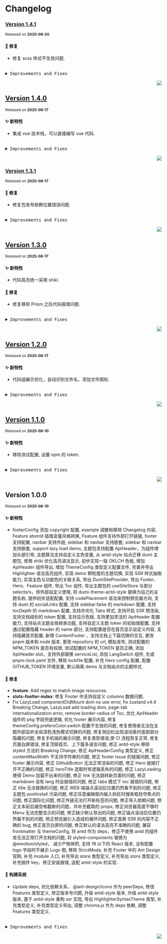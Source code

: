 # Changelog

### [Version&nbsp;1.4.1](https://github.com/39plu/dumi-theme-skk/compare/v1.4.0...v1.4.1)

<sup>Released on **2025-08-20**</sup>

#### 🐛 修复

- 修复 scss 样式不生效问题.

<br/>

<details>
<summary><kbd>Improvements and Fixes</kbd></summary>

#### What's fixed

- 修复 scss 样式不生效问题 ([176c05a](https://github.com/39plu/dumi-theme-skk/commit/176c05a))

</details>

<div align="right">

[![](https://img.shields.io/badge/-BACK_TO_TOP-151515?style=flat-square)](#readme-top)

</div>

## [Version&nbsp;1.4.0](https://github.com/39plu/dumi-theme-skk/compare/v1.3.1...v1.4.0)

<sup>Released on **2025-08-17**</sup>

#### ✨ 新特性

- 集成 vue 技术栈，可以直接编写 vue 代码.

<br/>

<details>
<summary><kbd>Improvements and Fixes</kbd></summary>

#### What's improved

- 集成 vue 技术栈，可以直接编写 vue 代码 ([2cdac3c](https://github.com/39plu/dumi-theme-skk/commit/2cdac3c))

</details>

<div align="right">

[![](https://img.shields.io/badge/-BACK_TO_TOP-151515?style=flat-square)](#readme-top)

</div>

### [Version&nbsp;1.3.1](https://github.com/39plu/dumi-theme-skk/compare/v1.3.0...v1.3.1)

<sup>Released on **2025-08-17**</sup>

#### 🐛 修复

- 修复包发布依赖位置错误问题.

<br/>

<details>
<summary><kbd>Improvements and Fixes</kbd></summary>

#### What's fixed

- 修复包发布依赖位置错误问题 ([e9d1ba9](https://github.com/39plu/dumi-theme-skk/commit/e9d1ba9))

</details>

<div align="right">

[![](https://img.shields.io/badge/-BACK_TO_TOP-151515?style=flat-square)](#readme-top)

</div>

## [Version&nbsp;1.3.0](https://github.com/39plu/dumi-theme-skk/compare/v1.2.0...v1.3.0)

<sup>Released on **2025-08-17**</sup>

#### ✨ 新特性

- 代码高亮统一采用 shiki.

#### 🐛 修复

- 修复移除 Prism 之后代码报错问题.

<br/>

<details>
<summary><kbd>Improvements and Fixes</kbd></summary>

#### What's improved

- 代码高亮统一采用 shiki ([5f2281e](https://github.com/39plu/dumi-theme-skk/commit/5f2281e))

#### What's fixed

- 修复移除 Prism 之后代码报错问题 ([764aab0](https://github.com/39plu/dumi-theme-skk/commit/764aab0))

</details>

<div align="right">

[![](https://img.shields.io/badge/-BACK_TO_TOP-151515?style=flat-square)](#readme-top)

</div>

## [Version&nbsp;1.2.0](https://github.com/39plu/dumi-theme-skk/compare/v1.1.0...v1.2.0)

<sup>Released on **2025-08-17**</sup>

#### ✨ 新特性

- 代码组展示优化，自动识别文件名，添加文件图标.

<br/>

<details>
<summary><kbd>Improvements and Fixes</kbd></summary>

#### What's improved

- 代码组展示优化，自动识别文件名，添加文件图标 ([3e0cae2](https://github.com/39plu/dumi-theme-skk/commit/3e0cae2))

</details>

<div align="right">

[![](https://img.shields.io/badge/-BACK_TO_TOP-151515?style=flat-square)](#readme-top)

</div>

## [Version&nbsp;1.1.0](https://github.com/39plu/dumi-theme-skk/compare/v1.0.0...v1.1.0)

<sup>Released on **2025-08-10**</sup>

#### ✨ 新特性

- 移除测试配置, 设置 npm 的 token.

<br/>

<details>
<summary><kbd>Improvements and Fixes</kbd></summary>

#### What's improved

- 移除测试配置 ([ad3f070](https://github.com/39plu/dumi-theme-skk/commit/ad3f070))
- 设置 npm 的 token ([f093cb7](https://github.com/39plu/dumi-theme-skk/commit/f093cb7))

</details>

<div align="right">

[![](https://img.shields.io/badge/-BACK_TO_TOP-151515?style=flat-square)](#readme-top)

</div>

## Version&nbsp;1.0.0

<sup>Released on **2025-08-10**</sup>

#### ✨ 新特性

- footerConfig 添加 copyright 配置, example 调整和移除 Changelog 内容, Feature atomId 插值变量风格转换, Feature 组件支持外部打开链接, footer 支持配置, navbar 支持外链, sidebar 和 navbar 支持嵌套, sidebar 和 navbar 支持嵌套, support lazy load demo, 主题包支持配置 ApiHeader，为组件增加头部引导, 主题算法支持自定义主色变量, 从 antd-style 站点迁移 dumi 主题包, 使用 shiki 优化高亮语法显示, 初步实现一版 OKLCH 色板, 增加 ApiHeader 组件导出, 增加 ThemeConfig 类型定义配置文件, 完善并导出 Highlighter 语法高亮组件, 实现 demo 颗粒度的主题切换, 实现 SSR 样式抽取能力, 实现主色与功能色的关联关系, 导出 DumiSiteProvider, 导出 Footer、Hero、Feature 组件, 导出 Toc 组件, 导出主题包的 useSiteStore 与部分 selectors，供外部自定义使用, 将 dumi-theme-antd-style 替换为自己的主题名称, 提供初步适配配置, 支持 codePlacement 语法来控制预览器方向, 支持 dumi 的 socialLinks 配置, 支持 sidebar:false 的 markdown 配置, 支持 tocDepth 的 markdown 配置, 支持并优化 Tabs 样式, 支持开启 SSR 预渲染, 支持文档级别的 token 配置, 支持显示色板, 支持更加灵活的 ApiHeader 配置能力, 支持站点主题全局继承功能, 支持自定义主题 token 的初始值配置, 支持通过配置隐藏 header 的 name 部分, 支持配置是否在首页显示自定义内容, 支持隐藏首页配置, 新增 ContentFooter ，支持文档上下篇切换的交互, 更改 pnpm 版本和 node 版本, 更改 repository 的 url, 模拟发布, 测试配置的 NPM_TOKEN 是否有权限, 测试配置的 NPM_TOKEN 是否正确, 添加 ApiHeader slot，支持外部替换 serviceList, 添加 LangSwitch 组件, 生成 pnpm-lock.yaml 文件, 移除 lockfile 配置, 补充 Hero config 配置, 配置 GITHUB_TOKEN 环境变量, 默认隔离 demo 与文档站点的主题样式.

#### 🐛 修复

- **feature**: Add regex to match image resources.
- **slots-foolter-index**: 修复 Footer 中支持自定义 columns 数据问题.
- Fix LazyLoad componentDidMount dom no use error, fix zustand v4.4 Breaking Change, LazyLoad add loading dom, page-tab internationalization error, remove border-radius of Toc, 优化 ApiHeader 组件的 pkg 字段兜底逻辑, 优化 footer 展示内容, 修复 themeConfig.prefersColor.switch 配置不生效的问题, 修复使用者无法在主题外部监听全局深色浅色模式切换的问题, 修复侧边栏出现滚动条时底部部分隐藏的问题, 修复手机端的展示问题, 修复类型错误,使 CI 流程恢复正常, 修复页面白屏错误, 修复顶部首页、上下篇多语言问题, 修正 antd-style 移除 styled 方法的 Breaking Change, 修正 ApiHeaderConfig 类型定义, 修正 contentMaxWidth 不支持字符串的问题, 修正 footer issue 的链接问题, 修正 footer 展示内容, 修正 GithubButton 无法正常渲染的问题, 修正 Hero 链接打开不正确的问题, 修正 heroTitle 选取时有逻辑丢失的问题, 修正 LazyLoading 使得 Demo 加载不出来的问题, 修正 link 无法跳转新页面的问题, 修正 markdown 没有 lang 时会报错的问题, 修正 tabs 模式下 toc 报错的问题, 修正 title 无法替换的问题, 修正 WEB 端锚点滚动后位置仍然看不到的问题, 修正主题包 postinstall 污染问题, 修正任意编辑框内输入斜杠时搜索框抢夺焦点的问题, 修正国际化问题, 修正外链无法打开新标签的问题, 修正导入依赖问题, 修正文本前后缀空格截断的问题，并补充截取的 props, 修正浏览器高度不够时 Menu 无法完整显示的问题, 修正缺少默认导出的问题, 修正锚点滚动后位置仍然看不到的问题, 修正预览器引入造成的循环问题, 修正首屏 SSR 的内容不正确的 bug, 修正首页白屏的问题, 修正默认的语法高亮不准确的问题, 兼容 frontmatter 与 themeConfig, 将 antd 作为 deps，修正不使用 antd 的组件库无法正常打开文档的问题, 将 styled-components 替换为 @emotion/styled， 减少产物体积, 支持 18 以下的 React 版本, 没有配置 logo 字段时不展示 Logo 图, 移除 StrictMode, 补充 Footer 中的 Ant Design 官网, 补充 module 入口, 补充导出 store 类型定义, 补充导出 store 类型定义, 补充插件 key，修正安装报错, 适配 antd-style 的实现.

#### 👷 构建系统

- Update deps, 优化依赖关系， @ant-design/icons 作为 peerDeps, 修改 Features 类型定义, 修正版本号问题, 升级 antd-style 版本, 升级 antd-style 版本, 基于 antd-style 重构 ssr 实现, 导出 HighlighterSyntaxTheme 类型, 补充类型定义, 补充类型定义导出, 调整 chroma.js 作为 deps 依赖, 调整 Features 类型定义.

<br/>

<details>
<summary><kbd>Improvements and Fixes</kbd></summary>

#### What's improved

- footerConfig 添加 copyright 配置, closes [#58](https://github.com/39plu/dumi-theme-skk/issues/58) ([341021b](https://github.com/39plu/dumi-theme-skk/commit/341021b))
- Example 调整和移除 Changelog 内容 ([460f79d](https://github.com/39plu/dumi-theme-skk/commit/460f79d))
- Feature atomId 插值变量风格转换, closes [#78](https://github.com/39plu/dumi-theme-skk/issues/78) [#74](https://github.com/39plu/dumi-theme-skk/issues/74) ([7498522](https://github.com/39plu/dumi-theme-skk/commit/7498522))
- Feature 组件支持外部打开链接 ([62e2c29](https://github.com/39plu/dumi-theme-skk/commit/62e2c29))
- Footer 支持配置 ([71eef12](https://github.com/39plu/dumi-theme-skk/commit/71eef12))
- Navbar 支持外链, closes [#72](https://github.com/39plu/dumi-theme-skk/issues/72) ([13fe23c](https://github.com/39plu/dumi-theme-skk/commit/13fe23c))
- Sidebar 和 navbar 支持嵌套 ([0e7e963](https://github.com/39plu/dumi-theme-skk/commit/0e7e963))
- Sidebar 和 navbar 支持嵌套 ([0f815cb](https://github.com/39plu/dumi-theme-skk/commit/0f815cb))
- Support lazy load demo, closes [#44](https://github.com/39plu/dumi-theme-skk/issues/44) ([89b24d1](https://github.com/39plu/dumi-theme-skk/commit/89b24d1))
- 主题包支持配置 ApiHeader，为组件增加头部引导 ([53d8aaf](https://github.com/39plu/dumi-theme-skk/commit/53d8aaf))
- 主题算法支持自定义主色变量 ([61d5d8a](https://github.com/39plu/dumi-theme-skk/commit/61d5d8a))
- 从 antd-style 站点迁移 dumi 主题包 ([a62f454](https://github.com/39plu/dumi-theme-skk/commit/a62f454))
- 使用 shiki 优化高亮语法显示 ([7bc49bf](https://github.com/39plu/dumi-theme-skk/commit/7bc49bf))
- 初步实现一版 OKLCH 色板 ([6cca155](https://github.com/39plu/dumi-theme-skk/commit/6cca155))
- 增加 ApiHeader 组件导出 ([f597ab0](https://github.com/39plu/dumi-theme-skk/commit/f597ab0))
- 增加 ThemeConfig 类型定义配置文件 ([1bbbbe7](https://github.com/39plu/dumi-theme-skk/commit/1bbbbe7))
- 完善并导出 Highlighter 语法高亮组件 ([4c524d7](https://github.com/39plu/dumi-theme-skk/commit/4c524d7))
- 实现 demo 颗粒度的主题切换 ([89cd105](https://github.com/39plu/dumi-theme-skk/commit/89cd105))
- 实现 SSR 样式抽取能力 ([760b521](https://github.com/39plu/dumi-theme-skk/commit/760b521))
- 实现主色与功能色的关联关系 ([64e3350](https://github.com/39plu/dumi-theme-skk/commit/64e3350))
- 导出 DumiSiteProvider ([01a3292](https://github.com/39plu/dumi-theme-skk/commit/01a3292))
- 导出 Footer、Hero、Feature 组件 ([6d3b425](https://github.com/39plu/dumi-theme-skk/commit/6d3b425))
- 导出 Toc 组件 ([5c7cdc3](https://github.com/39plu/dumi-theme-skk/commit/5c7cdc3))
- 导出主题包的 useSiteStore 与部分 selectors，供外部自定义使用 ([ebf672c](https://github.com/39plu/dumi-theme-skk/commit/ebf672c))
- 将 dumi-theme-antd-style 替换为自己的主题名称 ([4eeae87](https://github.com/39plu/dumi-theme-skk/commit/4eeae87))
- 提供初步适配配置 ([f2d0af6](https://github.com/39plu/dumi-theme-skk/commit/f2d0af6))
- 支持 codePlacement 语法来控制预览器方向 ([55b461a](https://github.com/39plu/dumi-theme-skk/commit/55b461a))
- 支持 dumi 的 socialLinks 配置 ([13b112e](https://github.com/39plu/dumi-theme-skk/commit/13b112e))
- 支持 sidebar:false 的 markdown 配置 ([9c5102c](https://github.com/39plu/dumi-theme-skk/commit/9c5102c))
- 支持 tocDepth 的 markdown 配置 ([16c1e89](https://github.com/39plu/dumi-theme-skk/commit/16c1e89))
- 支持并优化 Tabs 样式 ([63fff30](https://github.com/39plu/dumi-theme-skk/commit/63fff30))
- 支持开启 SSR 预渲染 ([1fb2667](https://github.com/39plu/dumi-theme-skk/commit/1fb2667))
- 支持文档级别的 token 配置 ([438e260](https://github.com/39plu/dumi-theme-skk/commit/438e260))
- 支持显示色板 ([51c45ed](https://github.com/39plu/dumi-theme-skk/commit/51c45ed))
- 支持更加灵活的 ApiHeader 配置能力 ([063062c](https://github.com/39plu/dumi-theme-skk/commit/063062c))
- 支持站点主题全局继承功能, closes [#42](https://github.com/39plu/dumi-theme-skk/issues/42) ([886a77b](https://github.com/39plu/dumi-theme-skk/commit/886a77b))
- 支持自定义主题 token 的初始值配置, closes [#9](https://github.com/39plu/dumi-theme-skk/issues/9) ([5324555](https://github.com/39plu/dumi-theme-skk/commit/5324555))
- 支持通过配置隐藏 header 的 name 部分, closes [#117](https://github.com/39plu/dumi-theme-skk/issues/117) ([8b84f32](https://github.com/39plu/dumi-theme-skk/commit/8b84f32))
- 支持配置是否在首页显示自定义内容, closes [#105](https://github.com/39plu/dumi-theme-skk/issues/105) ([b829abe](https://github.com/39plu/dumi-theme-skk/commit/b829abe))
- 支持隐藏首页配置 ([619b9ed](https://github.com/39plu/dumi-theme-skk/commit/619b9ed))
- 新增 ContentFooter ，支持文档上下篇切换的交互 ([2dc9af7](https://github.com/39plu/dumi-theme-skk/commit/2dc9af7))
- 更改 pnpm 版本和 node 版本 ([027f3e9](https://github.com/39plu/dumi-theme-skk/commit/027f3e9))
- 更改 repository 的 url ([a67afd5](https://github.com/39plu/dumi-theme-skk/commit/a67afd5))
- 模拟发布 ([34bae2f](https://github.com/39plu/dumi-theme-skk/commit/34bae2f))
- 测试配置的 NPM_TOKEN 是否有权限 ([0c5e036](https://github.com/39plu/dumi-theme-skk/commit/0c5e036))
- 测试配置的 NPM_TOKEN 是否正确 ([de06c92](https://github.com/39plu/dumi-theme-skk/commit/de06c92))
- 添加 ApiHeader slot，支持外部替换 serviceList ([05c1f07](https://github.com/39plu/dumi-theme-skk/commit/05c1f07))
- 添加 LangSwitch 组件 ([84827b8](https://github.com/39plu/dumi-theme-skk/commit/84827b8))
- 生成 pnpm-lock.yaml 文件，移除 lockfile 配置 ([6285f0b](https://github.com/39plu/dumi-theme-skk/commit/6285f0b))
- 补充 Hero config 配置 ([e6ac81c](https://github.com/39plu/dumi-theme-skk/commit/e6ac81c))
- 配置 GITHUB_TOKEN 环境变量 ([9ffd6a8](https://github.com/39plu/dumi-theme-skk/commit/9ffd6a8))
- 默认隔离 demo 与文档站点的主题样式 ([02d36a1](https://github.com/39plu/dumi-theme-skk/commit/02d36a1))

#### What's fixed

- **feature**: Add regex to match image resources, closes [#48](https://github.com/39plu/dumi-theme-skk/issues/48) ([7ceb589](https://github.com/39plu/dumi-theme-skk/commit/7ceb589))
- **slots-foolter-index**: 修复 Footer 中支持自定义 columns 数据问题, closes [#87](https://github.com/39plu/dumi-theme-skk/issues/87) ([1d1c8a4](https://github.com/39plu/dumi-theme-skk/commit/1d1c8a4))
- Fix LazyLoad componentDidMount dom no use error, closes [#54](https://github.com/39plu/dumi-theme-skk/issues/54) ([2094543](https://github.com/39plu/dumi-theme-skk/commit/2094543))
- Fix zustand v4.4 Breaking Change, closes [#85](https://github.com/39plu/dumi-theme-skk/issues/85) ([cf9d07a](https://github.com/39plu/dumi-theme-skk/commit/cf9d07a))
- LazyLoad add loading dom, closes [#45](https://github.com/39plu/dumi-theme-skk/issues/45) ([7d45403](https://github.com/39plu/dumi-theme-skk/commit/7d45403))
- Page-tab internationalization error, closes [#89](https://github.com/39plu/dumi-theme-skk/issues/89) ([c27037d](https://github.com/39plu/dumi-theme-skk/commit/c27037d))
- Remove border-radius of Toc, closes [#103](https://github.com/39plu/dumi-theme-skk/issues/103) ([20fd7f9](https://github.com/39plu/dumi-theme-skk/commit/20fd7f9))
- 优化 ApiHeader 组件的 pkg 字段兜底逻辑 ([9d3ad37](https://github.com/39plu/dumi-theme-skk/commit/9d3ad37))
- 优化 footer 展示内容 ([3377525](https://github.com/39plu/dumi-theme-skk/commit/3377525))
- 修复 themeConfig.prefersColor.switch 配置不生效的问题, closes [#110](https://github.com/39plu/dumi-theme-skk/issues/110) ([69882d1](https://github.com/39plu/dumi-theme-skk/commit/69882d1))
- 修复使用者无法在主题外部监听全局深色浅色模式切换的问题, closes [#82](https://github.com/39plu/dumi-theme-skk/issues/82) [#74](https://github.com/39plu/dumi-theme-skk/issues/74) ([98b8f29](https://github.com/39plu/dumi-theme-skk/commit/98b8f29))
- 修复侧边栏出现滚动条时底部部分隐藏的问题, closes [#35](https://github.com/39plu/dumi-theme-skk/issues/35) ([af7c69c](https://github.com/39plu/dumi-theme-skk/commit/af7c69c))
- 修复手机端的展示问题 ([2bc9371](https://github.com/39plu/dumi-theme-skk/commit/2bc9371))
- 修复类型错误，使 CI 流程恢复正常, closes [#115](https://github.com/39plu/dumi-theme-skk/issues/115) ([3fb766a](https://github.com/39plu/dumi-theme-skk/commit/3fb766a))
- 修复页面白屏错误, closes [#122](https://github.com/39plu/dumi-theme-skk/issues/122) ([08c37bb](https://github.com/39plu/dumi-theme-skk/commit/08c37bb))
- 修复顶部首页、上下篇多语言问题, closes [#92](https://github.com/39plu/dumi-theme-skk/issues/92) ([cbc6e93](https://github.com/39plu/dumi-theme-skk/commit/cbc6e93))
- 修正 antd-style 移除 styled 方法的 Breaking Change ([353df4b](https://github.com/39plu/dumi-theme-skk/commit/353df4b))
- 修正 ApiHeaderConfig 类型定义 ([87fcfda](https://github.com/39plu/dumi-theme-skk/commit/87fcfda))
- 修正 contentMaxWidth 不支持字符串的问题 ([7784d4a](https://github.com/39plu/dumi-theme-skk/commit/7784d4a))
- 修正 footer issue 的链接问题 ([5ed4bf4](https://github.com/39plu/dumi-theme-skk/commit/5ed4bf4))
- 修正 footer 展示内容 ([64568eb](https://github.com/39plu/dumi-theme-skk/commit/64568eb))
- 修正 GithubButton 无法正常渲染的问题 ([d30af71](https://github.com/39plu/dumi-theme-skk/commit/d30af71))
- 修正 Hero 链接打开不正确的问题, closes [#37](https://github.com/39plu/dumi-theme-skk/issues/37) ([17360aa](https://github.com/39plu/dumi-theme-skk/commit/17360aa))
- 修正 heroTitle 选取时有逻辑丢失的问题 ([33b2a1d](https://github.com/39plu/dumi-theme-skk/commit/33b2a1d))
- 修正 LazyLoading 使得 Demo 加载不出来的问题, closes [#63](https://github.com/39plu/dumi-theme-skk/issues/63) ([0a73d5d](https://github.com/39plu/dumi-theme-skk/commit/0a73d5d))
- 修正 link 无法跳转新页面的问题, closes [#24](https://github.com/39plu/dumi-theme-skk/issues/24) ([29cb658](https://github.com/39plu/dumi-theme-skk/commit/29cb658))
- 修正 markdown 没有 lang 时会报错的问题 ([8182b23](https://github.com/39plu/dumi-theme-skk/commit/8182b23))
- 修正 tabs 模式下 toc 报错的问题 ([b58686a](https://github.com/39plu/dumi-theme-skk/commit/b58686a))
- 修正 title 无法替换的问题 ([e5fe591](https://github.com/39plu/dumi-theme-skk/commit/e5fe591))
- 修正 WEB 端锚点滚动后位置仍然看不到的问题, closes [#32](https://github.com/39plu/dumi-theme-skk/issues/32) ([c1d43be](https://github.com/39plu/dumi-theme-skk/commit/c1d43be))
- 修正主题包 postinstall 污染问题 ([cd66889](https://github.com/39plu/dumi-theme-skk/commit/cd66889))
- 修正任意编辑框内输入斜杠时搜索框抢夺焦点的问题, closes [#23](https://github.com/39plu/dumi-theme-skk/issues/23) ([bfb290a](https://github.com/39plu/dumi-theme-skk/commit/bfb290a))
- 修正国际化问题 ([7b561c7](https://github.com/39plu/dumi-theme-skk/commit/7b561c7))
- 修正外链无法打开新标签的问题, closes [#57](https://github.com/39plu/dumi-theme-skk/issues/57) ([53c0f0e](https://github.com/39plu/dumi-theme-skk/commit/53c0f0e))
- 修正导入依赖问题 ([e927e16](https://github.com/39plu/dumi-theme-skk/commit/e927e16))
- 修正文本前后缀空格截断的问题，并补充截取的 props ([079bd86](https://github.com/39plu/dumi-theme-skk/commit/079bd86))
- 修正浏览器高度不够时 Menu 无法完整显示的问题, closes [#20](https://github.com/39plu/dumi-theme-skk/issues/20) ([078d511](https://github.com/39plu/dumi-theme-skk/commit/078d511))
- 修正缺少默认导出的问题 ([764c68a](https://github.com/39plu/dumi-theme-skk/commit/764c68a))
- 修正锚点滚动后位置仍然看不到的问题 ([0e6b2ad](https://github.com/39plu/dumi-theme-skk/commit/0e6b2ad))
- 修正预览器引入造成的循环问题 ([078f3ce](https://github.com/39plu/dumi-theme-skk/commit/078f3ce))
- 修正首屏 SSR 的内容不正确的 bug, closes [#62](https://github.com/39plu/dumi-theme-skk/issues/62) ([8a14b12](https://github.com/39plu/dumi-theme-skk/commit/8a14b12))
- 修正首页白屏的问题 ([31eb2be](https://github.com/39plu/dumi-theme-skk/commit/31eb2be))
- 修正默认的语法高亮不准确的问题 ([e225dfb](https://github.com/39plu/dumi-theme-skk/commit/e225dfb))
- 兼容 frontmatter 与 themeConfig ([4be5091](https://github.com/39plu/dumi-theme-skk/commit/4be5091))
- 将 antd 作为 deps，修正不使用 antd 的组件库无法正常打开文档的问题, closes [#51](https://github.com/39plu/dumi-theme-skk/issues/51) ([acfbad7](https://github.com/39plu/dumi-theme-skk/commit/acfbad7))
- 将 styled-components 替换为 @emotion/styled， 减少产物体积 ([616d464](https://github.com/39plu/dumi-theme-skk/commit/616d464))
- 支持 18 以下的 React 版本, closes [#11](https://github.com/39plu/dumi-theme-skk/issues/11) [#10](https://github.com/39plu/dumi-theme-skk/issues/10) ([bde6e23](https://github.com/39plu/dumi-theme-skk/commit/bde6e23))
- 没有配置 logo 字段时不展示 Logo 图 ([ff7e0be](https://github.com/39plu/dumi-theme-skk/commit/ff7e0be))
- 移除 StrictMode, closes [#34](https://github.com/39plu/dumi-theme-skk/issues/34) ([af0940f](https://github.com/39plu/dumi-theme-skk/commit/af0940f))
- 补充 Footer 中的 Ant Design 官网 ([89dd147](https://github.com/39plu/dumi-theme-skk/commit/89dd147))
- 补充 module 入口 ([bf9fd94](https://github.com/39plu/dumi-theme-skk/commit/bf9fd94))
- 补充导出 store 类型定义 ([a39e89b](https://github.com/39plu/dumi-theme-skk/commit/a39e89b))
- 补充导出 store 类型定义 ([6b6eed7](https://github.com/39plu/dumi-theme-skk/commit/6b6eed7))
- 补充插件 key，修正安装报错 ([e2a0cd6](https://github.com/39plu/dumi-theme-skk/commit/e2a0cd6))
- 适配 antd-style 的实现 ([0f98201](https://github.com/39plu/dumi-theme-skk/commit/0f98201))

#### Build system

- Update deps ([2b44aba](https://github.com/39plu/dumi-theme-skk/commit/2b44aba))
- 优化依赖关系， @ant-design/icons 作为 peerDeps ([edfd255](https://github.com/39plu/dumi-theme-skk/commit/edfd255))
- 修改 Features 类型定义 ([ba8751c](https://github.com/39plu/dumi-theme-skk/commit/ba8751c))
- 修正版本号问题 ([65f07b8](https://github.com/39plu/dumi-theme-skk/commit/65f07b8))
- 升级 antd-style 版本 ([444f75a](https://github.com/39plu/dumi-theme-skk/commit/444f75a))
- 升级 antd-style 版本 ([32f00b4](https://github.com/39plu/dumi-theme-skk/commit/32f00b4))
- 基于 antd-style 重构 ssr 实现, closes [#17](https://github.com/39plu/dumi-theme-skk/issues/17) ([df34526](https://github.com/39plu/dumi-theme-skk/commit/df34526))
- 导出 HighlighterSyntaxTheme 类型 ([f92f8fb](https://github.com/39plu/dumi-theme-skk/commit/f92f8fb))
- 补充类型定义 ([5effb5a](https://github.com/39plu/dumi-theme-skk/commit/5effb5a))
- 补充类型定义导出 ([c484203](https://github.com/39plu/dumi-theme-skk/commit/c484203))
- 调整 chroma.js 作为 deps 依赖 ([6a83037](https://github.com/39plu/dumi-theme-skk/commit/6a83037))
- 调整 Features 类型定义 ([3e51ff4](https://github.com/39plu/dumi-theme-skk/commit/3e51ff4))

</details>

<div align="right">

[![](https://img.shields.io/badge/-BACK_TO_TOP-151515?style=flat-square)](#readme-top)

</div>
